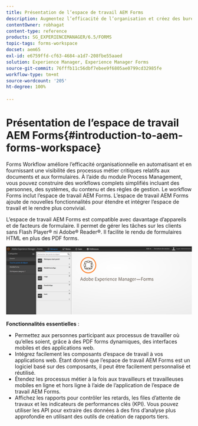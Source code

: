 ```yaml
---
title: Présentation de l’espace de travail AEM Forms
description: Augmentez l’efficacité de l’organisation et créez des bureaux sans papier grâce à l’automatisation des processus d’entreprise à l’aide de l’espace de travail AEM Forms LiveCycle.
contentOwner: robhagat
content-type: reference
products: SG_EXPERIENCEMANAGER/6.5/FORMS
topic-tags: forms-workspace
docset: aem65
exl-id: e6759ffd-cf63-4684-a1d7-208fbe55aaed
solution: Experience Manager, Experience Manager Forms
source-git-commit: 76fffb11c56dbf7ebee9f6805ae0799cd32985fe
workflow-type: tm+mt
source-wordcount: '205'
ht-degree: 100%

---
```


# Présentation de l’espace de travail AEM Forms{#introduction-to-aem-forms-workspace}

Forms Workflow améliore l’efficacité organisationnelle en automatisant et en fournissant une visibilité des processus métier critiques relatifs aux documents et aux formulaires. À l’aide du module Process Management, vous pouvez construire des workflows complets simplifiés incluant des personnes, des systèmes, du contenu et des règles de gestion. Le workflow Forms inclut l’espace de travail AEM Forms. L’espace de travail AEM Forms ajoute de nouvelles fonctionnalités pour étendre et intégrer l’espace de travail et le rendre plus convivial.

L’espace de travail AEM Forms est compatible avec davantage d’appareils et de facteurs de formulaire. Il permet de gérer les tâches sur les clients sans Flash Player® ni Adobe® Reader®. Il facilite le rendu de formulaires HTML en plus des PDF forms.

![html-ws](assets/html-ws.png)

**Fonctionnalités essentielles** :

* Permettez aux personnes participant aux processus de travailler où qu’elles soient, grâce à des PDF forms dynamiques, des interfaces mobiles et des applications web.
* Intégrez facilement les composants d’espace de travail à vos applications web. Étant donné que l’espace de travail AEM Forms est un logiciel basé sur des composants, il peut être facilement personnalisé et réutilisé.
* Étendez les processus métier à la fois aux travailleurs et travailleuses mobiles en ligne et hors ligne à l’aide de l’application de l’espace de travail AEM Forms.
* Affichez les rapports pour contrôler les retards, les files d’attente de travaux et les indicateurs de performances clés (KPI). Vous pouvez utiliser les API pour extraire des données à des fins d’analyse plus approfondie en utilisant des outils de création de rapports tiers.
